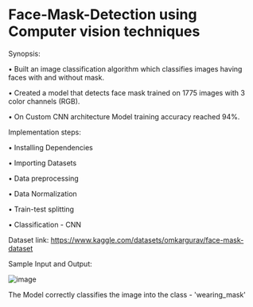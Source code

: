 # Face-Mask-Detection using Computer vision techniques


Synopsis:

• Built an image classification algorithm which classifies images having faces with and without mask.

• Created a model that detects face mask trained on 1775 images with 3 color channels (RGB).

• On Custom CNN architecture Model training accuracy reached 94%.


Implementation steps:

• Installing Dependencies

• Importing Datasets

• Data preprocessing

• Data Normalization

• Train-test splitting

• Classification - CNN

Dataset link:
https://www.kaggle.com/datasets/omkargurav/face-mask-dataset

Sample Input and Output:

![image](https://user-images.githubusercontent.com/98756460/236657490-21808433-1156-4e07-8001-e72388edeb50.png)

The Model correctly classifies the image into the class - 'wearing_mask'
